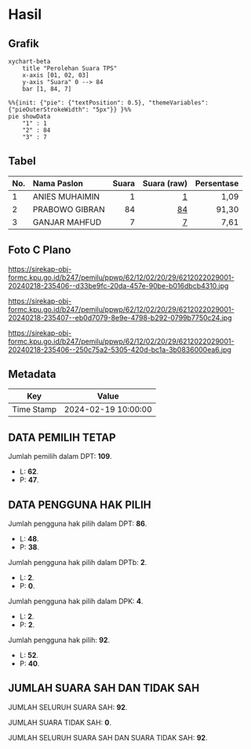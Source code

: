 # Hasil

## Grafik

```mermaid
xychart-beta
    title "Perolehan Suara TPS"
    x-axis [01, 02, 03]
    y-axis "Suara" 0 --> 84
    bar [1, 84, 7]
```

```mermaid
%%{init: {"pie": {"textPosition": 0.5}, "themeVariables": {"pieOuterStrokeWidth": "5px"}} }%%
pie showData
    "1" : 1
    "2" : 84
    "3" : 7
```

## Tabel

| No. | Nama Paslon    | Suara | Suara (raw) | Persentase |
|:--- |:-------------- | -----:| -----------:| ----------:|
| 1   | ANIES MUHAIMIN | 1     | [1][p-1]    | 1,09       |
| 2   | PRABOWO GIBRAN | 84    | [84][p-2]   | 91,30      |
| 3   | GANJAR MAHFUD  | 7     | [7][p-3]    | 7,61       |


[p-1]: https://github.com/gigit-pemilu/pemilu-2024-62-kalimantan-tengah/blob/main/pilpres/hitung-suara/sub/62-kalimantan-tengah/sub/12-murung-raya/sub/02-tanah-siang/sub/2029-olung-soloi/sub/001-tps/sub/paslon-1.txt
[p-2]: https://github.com/gigit-pemilu/pemilu-2024-62-kalimantan-tengah/blob/main/pilpres/hitung-suara/sub/62-kalimantan-tengah/sub/12-murung-raya/sub/02-tanah-siang/sub/2029-olung-soloi/sub/001-tps/sub/paslon-2.txt
[p-3]: https://github.com/gigit-pemilu/pemilu-2024-62-kalimantan-tengah/blob/main/pilpres/hitung-suara/sub/62-kalimantan-tengah/sub/12-murung-raya/sub/02-tanah-siang/sub/2029-olung-soloi/sub/001-tps/sub/paslon-3.txt

## Foto C Plano

https://sirekap-obj-formc.kpu.go.id/b247/pemilu/ppwp/62/12/02/20/29/6212022029001-20240218-235406--d33be9fc-20da-457e-90be-b016dbcb4310.jpg

https://sirekap-obj-formc.kpu.go.id/b247/pemilu/ppwp/62/12/02/20/29/6212022029001-20240218-235407--eb0d7079-8e9e-4798-b292-0799b7750c24.jpg

https://sirekap-obj-formc.kpu.go.id/b247/pemilu/ppwp/62/12/02/20/29/6212022029001-20240218-235406--250c75a2-5305-420d-bc1a-3b0836000ea6.jpg


## Metadata

| Key        | Value               |
| ---------- | ------------------- |
| Time Stamp | 2024-02-19 10:00:00 |


## DATA PEMILIH TETAP

Jumlah pemilih dalam DPT: **109**.
 * L: **62**.
 * P: **47**.

## DATA PENGGUNA HAK PILIH

Jumlah pengguna hak pilih dalam DPT: **86**.
 * L: **48**.
 * P: **38**.

Jumlah pengguna hak pilih dalam DPTb: **2**.
 * L: **2**.
 * P: **0**.

Jumlah pengguna hak pilih dalam DPK: **4**.
 * L: **2**.
 * P: **2**.

Jumlah pengguna hak pilih: **92**.
 * L: **52**.
 * P: **40**.

## JUMLAH SUARA SAH DAN TIDAK SAH

JUMLAH SELURUH SUARA SAH: **92**.

JUMLAH SUARA TIDAK SAH: **0**.

JUMLAH SELURUH SUARA SAH DAN SUARA TIDAK SAH: **92**.


